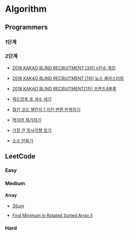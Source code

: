 # Algorithm

## Programmers
### 1단계   
### 2단계
- [2018 KAKAO BLIND RECRUITMENT [3차] n진수 게임](https://fomaios.tistory.com/entry/2018-KAKAO-BLIND-RECRUITMENT-3%EC%B0%A8-n%EC%A7%84%EC%88%98-%EA%B2%8C%EC%9E%84-Swift)   

- [2018 KAKAO BLIND RECRUITMENT [1차] 뉴스 클러스터링](https://fomaios.tistory.com/entry/2018-KAKAO-BLIND-RECRUITMENT-1%EC%B0%A8-%EB%89%B4%EC%8A%A4-%ED%81%B4%EB%9F%AC%EC%8A%A4%ED%84%B0%EB%A7%81-Swift?category=786838)   

- [2018 KAKAO BLIND RECRUITMENT[1차] 프렌즈4블록](https://fomaios.tistory.com/entry/2018-KAKAO-BLIND-RECRUITMENT1%EC%B0%A8-%ED%94%84%EB%A0%8C%EC%A6%884%EB%B8%94%EB%A1%9D)  

- [쿼드압축 후 개수 세기](https://fomaios.tistory.com/entry/%ED%94%84%EB%A1%9C%EA%B7%B8%EB%9E%98%EB%A8%B8%EC%8A%A4-%EC%BF%BC%EB%93%9C%EC%95%95%EC%B6%95-%ED%9B%84-%EA%B0%9C%EC%88%98-%EC%84%B8%EA%B8%B0-Swift)  

- [월간 코드 챌린지 1 이진 변환 반복하기](https://fomaios.tistory.com/entry/%ED%94%84%EB%A1%9C%EA%B7%B8%EB%9E%98%EB%A8%B8%EC%8A%A4-%EC%9B%94%EA%B0%84-%EC%BD%94%EB%93%9C-%EC%B1%8C%EB%A6%B0%EC%A7%80-%EC%8B%9C%EC%A6%8C1%EC%9D%B4%EC%A7%84-%EB%B3%80%ED%99%98-Swift)  


- [짝지어 제거하기](https://fomaios.tistory.com/entry/%ED%94%84%EB%A1%9C%EA%B7%B8%EB%9E%98%EB%A8%B8%EC%8A%A4-%EC%A7%9D%EC%A7%80%EC%96%B4-%EC%A0%9C%EA%B1%B0%ED%95%98%EA%B8%B0-Swift)  

- [가장 큰 정사각형 찾기](https://fomaios.tistory.com/entry/%ED%94%84%EB%A1%9C%EA%B7%B8%EB%9E%98%EB%A8%B8%EC%8A%A4-%EA%B0%80%EC%9E%A5-%ED%81%B0-%EC%A0%95%EC%82%AC%EA%B0%81%ED%98%95-%EC%B0%BE%EA%B8%B0-Swift?category=786838)   

- [소수 만들기](https://fomaios.tistory.com/entry/%ED%94%84%EB%A1%9C%EA%B7%B8%EB%9E%98%EB%A8%B8%EC%8A%A4-%EC%86%8C%EC%88%98-%EB%A7%8C%EB%93%A4%EA%B8%B0-Swift?category=786838)  








## LeetCode 
### Easy   
### Medium   
#### Array   
- [3Sum](https://fomaios.tistory.com/entry/LeetCode-3Sum) 

- [Find Minimum in Rotated Sorted Array II](https://fomaios.tistory.com/entry/Leecode-Find-Minimum-in-Rotated-Sorted-Array-II-Swift?category=786838)

### Hard
